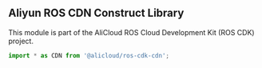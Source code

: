 ## Aliyun ROS CDN Construct Library

This module is part of the AliCloud ROS Cloud Development Kit (ROS CDK) project.

```python
import * as CDN from '@alicloud/ros-cdk-cdn';
```
